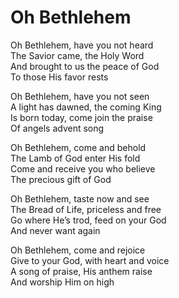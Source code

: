 # Oh Bethlehem

Oh Bethlehem, have you not heard  
The Savior came, the Holy Word  
And brought to us the peace of God  
To those His favor rests

Oh Bethlehem, have you not seen  
A light has dawned, the coming King  
Is born today, come join the praise  
Of angels advent song

Oh Bethlehem, come and behold  
The Lamb of God enter His fold  
Come and receive you who believe  
The precious gift of God

Oh Bethlehem, taste now and see  
The Bread of Life, priceless and free  
Go where He’s trod, feed on your God  
And never want again

Oh Bethlehem, come and rejoice  
Give to your God, with heart and voice  
A song of praise, His anthem raise  
And worship Him on high
